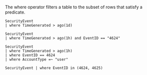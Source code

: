 The where operator filters a table to the subset of rows that satisfy a predicate.
```
SecurityEvent
| where TimeGenerated > ago(1d)

SecurityEvent
| where TimeGenerated > ago(1h) and EventID == "4624"

SecurityEvent
| where TimeGenerated > ago(1h)
| where EventID == 4624
| where AccountType =~ "user"

SecurityEvent | where EventID in (4624, 4625)

```
